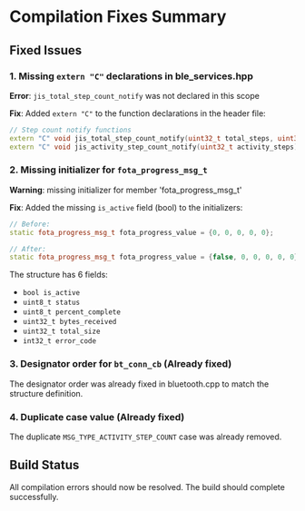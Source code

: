 # Compilation Fixes Summary

## Fixed Issues

### 1. Missing `extern "C"` declarations in ble_services.hpp

**Error**: `jis_total_step_count_notify` was not declared in this scope

**Fix**: Added `extern "C"` to the function declarations in the header file:
```cpp
// Step count notify functions
extern "C" void jis_total_step_count_notify(uint32_t total_steps, uint32_t activity_duration);
extern "C" void jis_activity_step_count_notify(uint32_t activity_steps);
```

### 2. Missing initializer for `fota_progress_msg_t`

**Warning**: missing initializer for member 'fota_progress_msg_t'

**Fix**: Added the missing `is_active` field (bool) to the initializers:
```cpp
// Before:
static fota_progress_msg_t fota_progress_value = {0, 0, 0, 0, 0};

// After:
static fota_progress_msg_t fota_progress_value = {false, 0, 0, 0, 0, 0};
```

The structure has 6 fields:
- `bool is_active`
- `uint8_t status`
- `uint8_t percent_complete`
- `uint32_t bytes_received`
- `uint32_t total_size`
- `int32_t error_code`

### 3. Designator order for `bt_conn_cb` (Already fixed)

The designator order was already fixed in bluetooth.cpp to match the structure definition.

### 4. Duplicate case value (Already fixed)

The duplicate `MSG_TYPE_ACTIVITY_STEP_COUNT` case was already removed.

## Build Status

All compilation errors should now be resolved. The build should complete successfully.